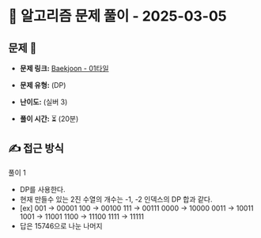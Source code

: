 # 📝 알고리즘 문제 풀이 - 2025-03-05

## 문제 📖

- **문제 링크:** [Baekjoon - 01타일](https://www.acmicpc.net/problem/1904)

- **문제 유형:** (DP)

- **난이도:** (실버 3)

- **풀이 시간:** ⏳ (20분)

## ✍ 접근 방식

풀이 1
- DP를 사용한다.
- 현재 만들수 있는 2진 수열의 개수는 -1, -2 인덱스의 DP 합과 같다.
- [ex]
001 -> 00001
100 -> 00100
111 -> 00111
0000 -> 10000
0011 -> 10011
1001 -> 11001
1100 -> 11100
1111 -> 11111
- 답은 15746으로 나눈 나머지
